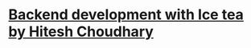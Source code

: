 # [Backend development with Ice tea by Hitesh Choudhary](https://www.youtube.com/playlist?list=PLRAV69dS1uWSl459HU5liKv8q4iZ44xBq)

